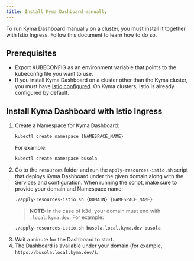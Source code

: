 ```yaml
---
title: Install Kyma Dashboard manually
---
```


To run Kyma Dashboard manually on a cluster, you must install it together with Istio Ingress. Follow this document to learn how to do so.

## Prerequisites

- Export KUBECONFIG as an environment variable that points to the kubeconfig file you want to use.
- If you install Kyma Dashboard on a cluster other than the Kyma cluster, you must have [Istio configured](https://istio.io/latest/docs/setup/getting-started/). On Kyma clusters, Istio is already configured by default.

## Install Kyma Dashboard with Istio Ingress

1. Create a Namespace for Kyma Dashboard:
   ```bash
   kubectl create namespace {NAMESPACE_NAME}
   ```
   For example:
   ```bash
   kubectl create namespace busola
   ```
2. Go to the `resources` folder and run the `apply-resources-istio.sh` script that deploys Kyma Dashboard under the given domain along with the Services and configuration. When running the script, make sure to provide your domain and Namespace name:
   ```bash
   ./apply-resources-istio.sh {DOMAIN} {NAMESPACE_NAME}
   ```
   > **NOTE:** In the case of k3d, your domain must end with `.local.kyma.dev`.
   > For example:
   ```bash
   ./apply-resources-istio.sh busola.local.kyma.dev busola
   ```
3. Wait a minute for the Dashboard to start.
4. The Dashboard is available under your domain (for example, `https://busola.local.kyma.dev/`).
